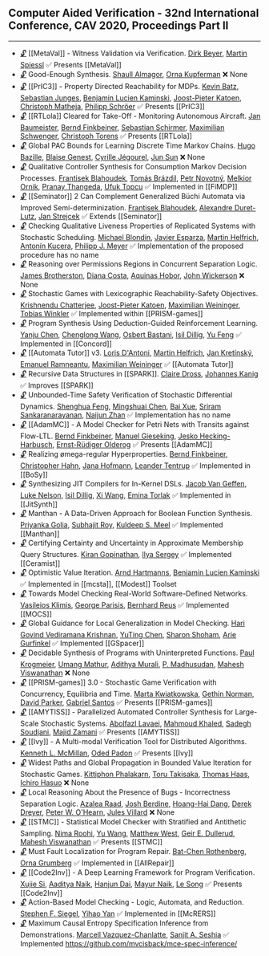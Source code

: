 ## Computer Aided Verification - 32nd International Conference, CAV 2020,  Proceedings Part II
---
-	[🔓](https://doi.org/10.1007/978-3-030-53291-8_10) [[MetaVal]] - Witness Validation via Verification.
	[Dirk Beyer](https://dblp.org/pid/b/DirkBeyer1.html), [Martin Spiessl](https://dblp.org/pid/269/9790.html)
	✅ Presents [[MetaVal]]
-	[🔓](https://doi.org/10.1007/978-3-030-53291-8_28) Good-Enough Synthesis.
	[Shaull Almagor](https://dblp.org/pid/88/8556.html), [Orna Kupferman](https://dblp.org/pid/k/OrnaKupferman.html)
	❌ None
-	[🔓](https://doi.org/10.1007/978-3-030-53291-8_27) [[PrIC3]] - Property Directed Reachability for MDPs.
	[Kevin Batz](https://dblp.org/pid/215/5068.html), [Sebastian Junges](https://dblp.org/pid/115/4386.html), [Benjamin Lucien Kaminski](https://dblp.org/pid/39/9937.html), [Joost-Pieter Katoen](https://dblp.org/pid/k/JoostPieterKatoen.html), [Christoph Matheja](https://dblp.org/pid/172/5070.html), [Philipp Schröer](https://dblp.org/pid/264/0074.html)
	✅ Presents [[PrIC3]]
-	[🔓](https://doi.org/10.1007/978-3-030-53291-8_3) [[RTLola]] Cleared for Take-Off - Monitoring Autonomous Aircraft.
	[Jan Baumeister](https://dblp.org/pid/253/1662.html), [Bernd Finkbeiner](https://dblp.org/pid/73/4443.html), [Sebastian Schirmer](https://dblp.org/pid/185/8889.html), [Maximilian Schwenger](https://dblp.org/pid/191/6041.html), [Christoph Torens](https://dblp.org/pid/33/9870.html)
	✅ Presents [[RTLola]]
-	[🔓](https://doi.org/10.1007/978-3-030-53291-8_17) Global PAC Bounds for Learning Discrete Time Markov Chains.
	[Hugo Bazille](https://dblp.org/pid/150/7498.html), [Blaise Genest](https://dblp.org/pid/59/6859.html), [Cyrille Jégourel](https://dblp.org/pid/33/10826.html), [Jun Sun](https://dblp.org/pid/s/JunSun1.html)
	❌ None
-	[🔓](https://doi.org/10.1007/978-3-030-53291-8_22) Qualitative Controller Synthesis for Consumption Markov Decision Processes.
	[Frantisek Blahoudek](https://dblp.org/pid/131/6892.html), [Tomás Brázdil](https://dblp.org/pid/18/3197.html), [Petr Novotný](https://dblp.org/pid/91/10961.html), [Melkior Ornik](https://dblp.org/pid/175/9333.html), [Pranay Thangeda](https://dblp.org/pid/265/6126.html), [Ufuk Topcu](https://dblp.org/pid/12/6659.html)
	✅ Implemented in [[FiMDP]]
-	[🔓](https://doi.org/10.1007/978-3-030-53291-8_2) [[Seminator]] 2 Can Complement Generalized Büchi Automata via Improved Semi-determinization.
	[Frantisek Blahoudek](https://dblp.org/pid/131/6892.html), [Alexandre Duret-Lutz](https://dblp.org/pid/43/6032.html), [Jan Strejcek](https://dblp.org/pid/37/1716.html)
	✅ Extends [[Seminator]]
-	[🔓](https://doi.org/10.1007/978-3-030-53291-8_20) Checking Qualitative Liveness Properties of Replicated Systems with Stochastic Scheduling.
	[Michael Blondin](https://dblp.org/pid/117/6024.html), [Javier Esparza](https://dblp.org/pid/e/JEsparza.html), [Martin Helfrich](https://dblp.org/pid/250/9258.html), [Antonín Kucera](https://dblp.org/pid/k/AntoninKucera.html), [Philipp J. Meyer](https://dblp.org/pid/118/3833.html)
	✅ Implementation of the proposed procedure has no name
-	[🔓](https://doi.org/10.1007/978-3-030-53291-8_13) Reasoning over Permissions Regions in Concurrent Separation Logic.
	[James Brotherston](https://dblp.org/pid/77/3809.html), [Diana Costa](https://dblp.org/pid/156/7127-1.html), [Aquinas Hobor](https://dblp.org/pid/26/3410.html), [John Wickerson](https://dblp.org/pid/21/7915.html)
	❌ None
-	[🔓](https://doi.org/10.1007/978-3-030-53291-8_21) Stochastic Games with Lexicographic Reachability-Safety Objectives.
	[Krishnendu Chatterjee](https://dblp.org/pid/92/5602.html), [Joost-Pieter Katoen](https://dblp.org/pid/k/JoostPieterKatoen.html), [Maximilian Weininger](https://dblp.org/pid/194/2910.html), [Tobias Winkler](https://dblp.org/pid/66/750.html)
	✅ Implemented within [[PRISM-games]]
-	[🔓](https://doi.org/10.1007/978-3-030-53291-8_30) Program Synthesis Using Deduction-Guided Reinforcement Learning.
	[Yanju Chen](https://dblp.org/pid/05/4034.html), [Chenglong Wang](https://dblp.org/pid/94/9817.html), [Osbert Bastani](https://dblp.org/pid/21/11275.html), [Isil Dillig](https://dblp.org/pid/85/3688.html), [Yu Feng](https://dblp.org/pid/30/4550.html)
	✅ Implemented in [[Concord]]
-	[🔓](https://doi.org/10.1007/978-3-030-53291-8_1) [[Automata Tutor]] v3.
	[Loris D'Antoni](https://dblp.org/pid/85/770.html), [Martin Helfrich](https://dblp.org/pid/250/9258.html), [Jan Kretínský](https://dblp.org/pid/95/6511.html), [Emanuel Ramneantu](https://dblp.org/pid/264/5096.html), [Maximilian Weininger](https://dblp.org/pid/194/2910.html)
	✅ [[Automata Tutor]]
-	[🔓](https://doi.org/10.1007/978-3-030-53291-8_11) Recursive Data Structures in [[SPARK]].
	[Claire Dross](https://dblp.org/pid/07/9840.html), [Johannes Kanig](https://dblp.org/pid/70/225.html)
	✅ Improves [[SPARK]]
-	[🔓](https://doi.org/10.1007/978-3-030-53291-8_18) Unbounded-Time Safety Verification of Stochastic Differential Dynamics.
	[Shenghua Feng](https://dblp.org/pid/232/3100.html), [Mingshuai Chen](https://dblp.org/pid/169/1207.html), [Bai Xue](https://dblp.org/pid/74/2716-1.html), [Sriram Sankaranarayanan](https://dblp.org/pid/82/1542.html), [Naijun Zhan](https://dblp.org/pid/63/1911.html)
	✅ Implementation has no name
-	[🔓](https://doi.org/10.1007/978-3-030-53291-8_5) [[AdamMC]] - A Model Checker for Petri Nets with Transits against Flow-LTL.
	[Bernd Finkbeiner](https://dblp.org/pid/73/4443.html), [Manuel Gieseking](https://dblp.org/pid/165/2732.html), [Jesko Hecking-Harbusch](https://dblp.org/pid/210/2559.html), [Ernst-Rüdiger Olderog](https://dblp.org/pid/o/ErnstRudigerOlderog.html)
	✅ Presents [[AdamMC]]
-	[🔓](https://doi.org/10.1007/978-3-030-53291-8_4) Realizing ømega-regular Hyperproperties.
	[Bernd Finkbeiner](https://dblp.org/pid/73/4443.html), [Christopher Hahn](https://dblp.org/pid/91/9661.html), [Jana Hofmann](https://dblp.org/pid/246/5631.html), [Leander Tentrup](https://dblp.org/pid/143/2715.html)
	✅ Implemented in [[BoSy]]
-	[🔓](https://doi.org/10.1007/978-3-030-53291-8_29) Synthesizing JIT Compilers for In-Kernel DSLs.
	[Jacob Van Geffen](https://dblp.org/pid/190/7037.html), [Luke Nelson](https://dblp.org/pid/194/6735.html), [Isil Dillig](https://dblp.org/pid/85/3688.html), [Xi Wang](https://dblp.org/pid/08/5760-5.html), [Emina Torlak](https://dblp.org/pid/55/1457.html)
	✅ Implemented in [[JitSynth]]
-	[🔓](https://doi.org/10.1007/978-3-030-53291-8_31) Manthan - A Data-Driven Approach for Boolean Function Synthesis.
	[Priyanka Golia](https://dblp.org/pid/265/6125.html), [Subhajit Roy](https://dblp.org/pid/95/621.html), [Kuldeep S. Meel](https://dblp.org/pid/129/1623.html)
	✅ Implemented [[Manthan]]
-	[🔓](https://doi.org/10.1007/978-3-030-53291-8_16) Certifying Certainty and Uncertainty in Approximate Membership Query Structures.
	[Kiran Gopinathan](https://dblp.org/pid/218/7694.html), [Ilya Sergey](https://dblp.org/pid/77/9770.html)
	✅ Implemented [[Ceramist]]
-	[🔓](https://doi.org/10.1007/978-3-030-53291-8_26) Optimistic Value Iteration.
	[Arnd Hartmanns](https://dblp.org/pid/89/7952.html), [Benjamin Lucien Kaminski](https://dblp.org/pid/39/9937.html)
	✅ Implemented in [[mcsta]], [[Modest]] Toolset
-	[🔓](https://doi.org/10.1007/978-3-030-53291-8_8) Towards Model Checking Real-World Software-Defined Networks.
	[Vasileios Klimis](https://dblp.org/pid/263/6824.html), [George Parisis](https://dblp.org/pid/12/4999.html), [Bernhard Reus](https://dblp.org/pid/28/3100.html)
	✅ Implemented [[MOCS]]
-	[🔓](https://doi.org/10.1007/978-3-030-53291-8_7) Global Guidance for Local Generalization in Model Checking.
	[Hari Govind Vediramana Krishnan](https://dblp.org/pid/204/2535.html), [YuTing Chen](https://dblp.org/pid/266/1508.html), [Sharon Shoham](https://dblp.org/pid/92/128.html), [Arie Gurfinkel](https://dblp.org/pid/44/3532.html)
	✅ Implemented [[GSpacer]]
-	[🔓](https://doi.org/10.1007/978-3-030-53291-8_32) Decidable Synthesis of Programs with Uninterpreted Functions.
	[Paul Krogmeier](https://dblp.org/pid/244/2375.html), [Umang Mathur](https://dblp.org/pid/137/7835.html), [Adithya Murali](https://dblp.org/pid/234/8538.html), [P. Madhusudan](https://dblp.org/pid/m/PMadhusudan.html), [Mahesh Viswanathan](https://dblp.org/pid/23/2759-1.html)
	❌ None
-	[🔓](https://doi.org/10.1007/978-3-030-53291-8_25) [[PRISM-games]] 3.0 - Stochastic Game Verification with Concurrency, Equilibria and Time.
	[Marta Kwiatkowska](https://dblp.org/pid/k/MartaZKwiatkowska.html), [Gethin Norman](https://dblp.org/pid/59/1659.html), [David Parker](https://dblp.org/pid/33/3095.html), [Gabriel Santos](https://dblp.org/pid/19/7786.html)
	✅ Presents [[PRISM-games]]
-	[🔓](https://doi.org/10.1007/978-3-030-53291-8_24) [[AMYTISS]] - Parallelized Automated Controller Synthesis for Large-Scale Stochastic Systems.
	[Abolfazl Lavaei](https://dblp.org/pid/202/7474.html), [Mahmoud Khaled](https://dblp.org/pid/153/9945.html), [Sadegh Soudjani](https://dblp.org/pid/23/10279.html), [Majid Zamani](https://dblp.org/pid/34/9188.html)
	✅ Presents [[AMYTISS]]
-	[🔓](https://doi.org/10.1007/978-3-030-53291-8_12) [[Ivy]] - A Multi-modal Verification Tool for Distributed Algorithms.
	[Kenneth L. McMillan](https://dblp.org/pid/m/KennethLMcMillan.html), [Oded Padon](https://dblp.org/pid/155/8122.html)
	✅ Presents [[Ivy]]
-	[🔓](https://doi.org/10.1007/978-3-030-53291-8_19) Widest Paths and Global Propagation in Bounded Value Iteration for Stochastic Games.
	[Kittiphon Phalakarn](https://dblp.org/pid/187/5700.html), [Toru Takisaka](https://dblp.org/pid/156/0024.html), [Thomas Haas](https://dblp.org/pid/115/7079.html), [Ichiro Hasuo](https://dblp.org/pid/26/4542.html)
	❌ None
-	[🔓](https://doi.org/10.1007/978-3-030-53291-8_14) Local Reasoning About the Presence of Bugs - Incorrectness Separation Logic.
	[Azalea Raad](https://dblp.org/pid/84/9528.html), [Josh Berdine](https://dblp.org/pid/61/1623.html), [Hoang-Hai Dang](https://dblp.org/pid/201/8129.html), [Derek Dreyer](https://dblp.org/pid/d/DerekDreyer.html), [Peter W. O'Hearn](https://dblp.org/pid/o/PeterWOHearn.html), [Jules Villard](https://dblp.org/pid/79/6376.html)
	❌ None
-	[🔓](https://doi.org/10.1007/978-3-030-53291-8_23) [[STMC]] - Statistical Model Checker with Stratified and Antithetic Sampling.
	[Nima Roohi](https://dblp.org/pid/93/7539.html), [Yu Wang](https://dblp.org/pid/02/5889-44.html), [Matthew West](https://dblp.org/pid/16/1726-1.html), [Geir E. Dullerud](https://dblp.org/pid/d/GeirEDullerud.html), [Mahesh Viswanathan](https://dblp.org/pid/23/2759-1.html)
	✅ Presents [[STMC]]
-	[🔓](https://doi.org/10.1007/978-3-030-53291-8_33) Must Fault Localization for Program Repair.
	[Bat-Chen Rothenberg](https://dblp.org/pid/189/1034.html), [Orna Grumberg](https://dblp.org/pid/g/OrnaGrumberg.html)
	✅ Implemented in [[AllRepair]]
-	[🔓](https://doi.org/10.1007/978-3-030-53291-8_9) [[Code2Inv]] - A Deep Learning Framework for Program Verification.
	[Xujie Si](https://dblp.org/pid/142/8449.html), [Aaditya Naik](https://dblp.org/pid/269/9481.html), [Hanjun Dai](https://dblp.org/pid/144/7311.html), [Mayur Naik](https://dblp.org/pid/92/6794.html), [Le Song](https://dblp.org/pid/94/3481.html)
	✅ Presents [[Code2Inv]]
-	[🔓](https://doi.org/10.1007/978-3-030-53291-8_6) Action-Based Model Checking - Logic, Automata, and Reduction.
	[Stephen F. Siegel](https://dblp.org/pid/50/540.html), [Yihao Yan](https://dblp.org/pid/269/9604.html)
	✅ Implemented in [[McRERS]]
-	[🔓](https://doi.org/10.1007/978-3-030-53291-8_15) Maximum Causal Entropy Specification Inference from Demonstrations.
	[Marcell Vazquez-Chanlatte](https://dblp.org/pid/192/1518.html), [Sanjit A. Seshia](https://dblp.org/pid/s/SanjitASeshia.html)
	✅ Implemented https://github.com/mvcisback/mce-spec-inference/
